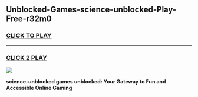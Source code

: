 
## Unblocked-Games-science-unblocked-Play-Free-r32m0
<h3>
<a href="https://premium76.site?title=science-unblocked&ref=23A">CLICK TO PLAY</a></h3>
<hr>

<h3>
<a href="https://premium76.site?title=science-unblocked&ref=23A">CLICK 2 PLAY</a>
  
</h3>

<a href="https://premium76.site?title=science-unblocked&ref=23A"><img src="https://clearcache.store/games.png"></a>


**science-unblocked games unblocked: Your Gateway to Fun and Accessible Online Gaming**
